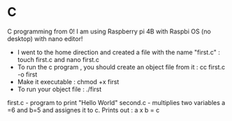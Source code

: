# C
C programming from 0! I am using Raspberry pi 4B with Raspbi OS (no desktop) with nano editor!

* I went to the home direction and created a file with the name "first.c" : touch first.c and nano first.c
* To run the c program , you should create an object file from it : cc first.c -o first
* Make it executable : chmod +x first
* To run your object file : ./first

first.c - program to print "Hello World"
second.c - multiplies two variables a =6 and b=5 and assignes it to c. Prints out : a x b = c
